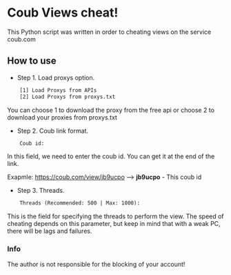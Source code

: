 # Coub Views cheat!
This Python script was written in order to cheating views on the service coub.com

## How to use
   
- Step 1. Load proxys option. 
```txt
    [1] Load Proxys from APIs
    [2] Load Proxys from proxys.txt
```
You can choose 1 to download the proxy from the free api or choose 2 to download your proxies from proxys.txt

- Step 2. Coub link format. 
```txt
    Coub id:
```
In this field, we need to enter the coub id. You can get it at the end of the link.

Exapmle: https://coub.com/view/jb9ucpo --> **jb9ucpo** - This coub id

- Step 3. Threads. 
```txt
    Threads (Recommended: 500 | Max: 1000):
```
This is the field for specifying the threads to perform the view. The speed of cheating depends on this parameter, but keep in mind that with a weak PC, there will be lags and failures.

### Info
The author is not responsible for the blocking of your account!
